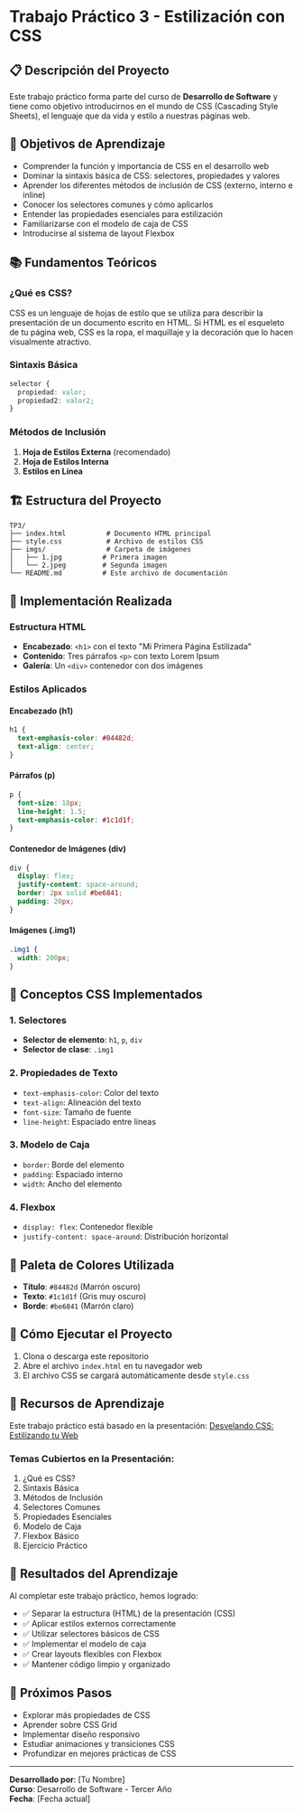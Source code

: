 # Trabajo Práctico 3 - Estilización con CSS

## 📋 Descripción del Proyecto

Este trabajo práctico forma parte del curso de **Desarrollo de Software** y tiene como objetivo introducirnos en el mundo de CSS (Cascading Style Sheets), el lenguaje que da vida y estilo a nuestras páginas web.

## 🎯 Objetivos de Aprendizaje

- Comprender la función y importancia de CSS en el desarrollo web
- Dominar la sintaxis básica de CSS: selectores, propiedades y valores
- Aprender los diferentes métodos de inclusión de CSS (externo, interno e inline)
- Conocer los selectores comunes y cómo aplicarlos
- Entender las propiedades esenciales para estilización
- Familiarizarse con el modelo de caja de CSS
- Introducirse al sistema de layout Flexbox

## 📚 Fundamentos Teóricos

### ¿Qué es CSS?

CSS es un lenguaje de hojas de estilo que se utiliza para describir la presentación de un documento escrito en HTML. Si HTML es el esqueleto de tu página web, CSS es la ropa, el maquillaje y la decoración que lo hacen visualmente atractivo.

### Sintaxis Básica

```css
selector {
  propiedad: valor;
  propiedad2: valor2;
}
```

### Métodos de Inclusión

1. **Hoja de Estilos Externa** (recomendado)
2. **Hoja de Estilos Interna**
3. **Estilos en Línea**

## 🏗️ Estructura del Proyecto

```
TP3/
├── index.html          # Documento HTML principal
├── style.css           # Archivo de estilos CSS
├── imgs/               # Carpeta de imágenes
│   ├── 1.jpg          # Primera imagen
│   └── 2.jpeg         # Segunda imagen
└── README.md          # Este archivo de documentación
```

## 🎨 Implementación Realizada

### Estructura HTML

- **Encabezado**: `<h1>` con el texto "Mi Primera Página Estilizada"
- **Contenido**: Tres párrafos `<p>` con texto Lorem Ipsum
- **Galería**: Un `<div>` contenedor con dos imágenes

### Estilos Aplicados

#### Encabezado (h1)

```css
h1 {
  text-emphasis-color: #84482d;
  text-align: center;
}
```

#### Párrafos (p)

```css
p {
  font-size: 18px;
  line-height: 1.5;
  text-emphasis-color: #1c1d1f;
}
```

#### Contenedor de Imágenes (div)

```css
div {
  display: flex;
  justify-content: space-around;
  border: 2px solid #be6841;
  padding: 20px;
}
```

#### Imágenes (.img1)

```css
.img1 {
  width: 200px;
}
```

## 🔧 Conceptos CSS Implementados

### 1. Selectores

- **Selector de elemento**: `h1`, `p`, `div`
- **Selector de clase**: `.img1`

### 2. Propiedades de Texto

- `text-emphasis-color`: Color del texto
- `text-align`: Alineación del texto
- `font-size`: Tamaño de fuente
- `line-height`: Espaciado entre líneas

### 3. Modelo de Caja

- `border`: Borde del elemento
- `padding`: Espaciado interno
- `width`: Ancho del elemento

### 4. Flexbox

- `display: flex`: Contenedor flexible
- `justify-content: space-around`: Distribución horizontal

## 🎨 Paleta de Colores Utilizada

- **Título**: `#84482d` (Marrón oscuro)
- **Texto**: `#1c1d1f` (Gris muy oscuro)
- **Borde**: `#be6841` (Marrón claro)

## 🚀 Cómo Ejecutar el Proyecto

1. Clona o descarga este repositorio
2. Abre el archivo `index.html` en tu navegador web
3. El archivo CSS se cargará automáticamente desde `style.css`

## 📖 Recursos de Aprendizaje

Este trabajo práctico está basado en la presentación: [Desvelando CSS: Estilizando tu Web](https://desvelando-css-estilizan-17bu4hl.gamma.site/)

### Temas Cubiertos en la Presentación:

1. ¿Qué es CSS?
2. Sintaxis Básica
3. Métodos de Inclusión
4. Selectores Comunes
5. Propiedades Esenciales
6. Modelo de Caja
7. Flexbox Básico
8. Ejercicio Práctico

## 🎯 Resultados del Aprendizaje

Al completar este trabajo práctico, hemos logrado:

- ✅ Separar la estructura (HTML) de la presentación (CSS)
- ✅ Aplicar estilos externos correctamente
- ✅ Utilizar selectores básicos de CSS
- ✅ Implementar el modelo de caja
- ✅ Crear layouts flexibles con Flexbox
- ✅ Mantener código limpio y organizado

## 🔮 Próximos Pasos

- Explorar más propiedades de CSS
- Aprender sobre CSS Grid
- Implementar diseño responsivo
- Estudiar animaciones y transiciones CSS
- Profundizar en mejores prácticas de CSS

---

**Desarrollado por**: [Tu Nombre]  
**Curso**: Desarrollo de Software - Tercer Año  
**Fecha**: [Fecha actual]
